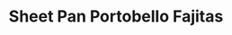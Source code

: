 ---
source_url: https://www.budgetbytes.com/chipotle-portobello-oven-fajitas/
slug: sheet-pan-portobello-fajitas
title: Sheet Pan Portobello Fajitas
date_added: '2022-11-23'
description: Sheet Pan Portobello Fajitas are an easy and flavorful vegetarian dinner
  idea that all cooks on one pan for easy cleanup!
servings: 4 serving(s)
prep_time: 15 Minutes
cook_time: 40 Minutes
total_time: 55 Minutes
categories: ''
tags: ''
ingredients:
- 1 Tbsp chili powder* ($0.30)
- 1/2 tsp chipotle powder ($0.05)
- 1/2 tsp onion powder ($0.05)
- 1 tsp cumin ($0.10)
- 1/2 tsp garlic powder ($0.05)
- 1 tsp sugar** ($0.05)
- 1/2 tsp salt ($0.03)
- 2 portobello mushroom caps ($3.99)
- 2 bell peppers (any color) ($2.29)
- 2 yellow onions ($0.64)
- 3 Tbsp olive oil ($0.38)
- 8 small flour tortillas (6-inch) ($1.00)
- 1 avocado ($1.09)
- handful cilantro (optional) ($0.25)
- 1 fresh lime ($0.59)
directions:
- Preheat the oven to 400ºF. In a small bowl, stir together all the ingredients for
  the fajita spice mix
- Slice the portobellos, bell peppers, and onions into 1/4 inch wide strips. Place
  the sliced vegetables on a large sheet pan. Drizzle the olive oil over the vegetables
  then sprinkle the fajita spice mix over top. Use your hands to toss the vegetables
  until everything is well coated in oil and spices.
- Roast the vegetables in the fully preheated oven for 40 minutes, or until the vegetables
  are slightly wilted and the edges have a nice brown color. Stir the vegetables half
  way through the roasting time to make sure everything gets even exposure to the
  hot air.
- After removing the vegetables from the oven, squeeze fresh lime juice over top.
  Sprinkle chopped cilantro over the vegetables. To serve the fajitas, scoop a small
  amount of the roasted vegetables into each tortilla and add a slice of avocado.
---